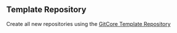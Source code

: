 ## Template Repository

Create all new repositories using the [GitCore Template Repository](https://github.com/uwhealth-is/GitCore-template-repository)
